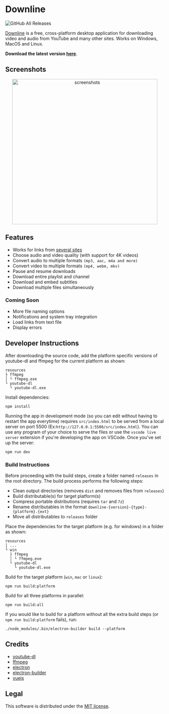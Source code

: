 # Downline
![GitHub All Releases](https://img.shields.io/github/downloads/jarbun/downline/total.svg)

[Downline](https://jarbun.github.io/downline/) is a free, cross-platform desktop application for downloading video and audio from YouTube and many other sites. Works on Windows, MacOS and Linux.

**Download the latest version [here](https://github.com/jarbun/downline/releases/latest)**.

## Screenshots
<p align="center">
  <img src="https://user-images.githubusercontent.com/23068820/52162513-f5db9a00-26fa-11e9-8cca-964d921f3bf3.png" alt="screenshots" width="460"/>
</p>

## Features
- Works for links from [several sites](https://rg3.github.io/youtube-dl/supportedsites.html)
- Choose audio and video quality (with support for 4K videos)
- Convert audio to multiple formats ```(mp3, aac, m4a and more)```
- Convert video to multiple formats ```(mp4, webm, mkv)```
- Pause and resume downloads
- Download entire playlist and channel
- Download and embed subtitles
- Download multiple files simultaneously

### Coming Soon
- More file naming options
- Notifications and system tray integration
- Load links from text file
- Display errors

## Developer Instructions
After downloading the source code, add the platform specific versions of youtube-dl and ffmpeg for the current platform as shown:
```
resources
├ ffmpeg
│ └ ffmpeg.exe
└ youtube-dl
  └ youtube-dl.exe
```
Install dependencies:
```
npm install
```
Running the app in development mode (so you can edit without having to restart the app everytime) requires `src/index.html` to be served from a local server on port 5500 (Ex:`http://127.0.0.1:5500/src/index.html`). You can use any program of your choice to serve the files or use the `vscode live server` extension if you're developing the app on VSCode. Once you've set up the server:
```
npm run dev
```

### Build Instructions
Before proceeding with the build steps, create a folder named `releases` in the root directory.
The build process performs the following steps:
- Clean output directories (removes `dist` and removes files from `releases`)
- Build distributable(s) for target platform(s)
- Compress portable distributions (requires `tar` and `7z`)
- Rename distributables in the format `downline-{version}-{type}-{platform}.{ext}`
- Move all distributables to `releases` folder

Place the dependencies for the target platform (e.g. for windows) in a folder as shown:
```
resources
│ ...
└ win
  ├ ffmpeg
  │ └ ffmpeg.exe
  └ youtube-dl
    └ youtube-dl.exe
```

Build for the target platform (`win`, `mac` or `linux`):
```
npm run build:platform
```
Build for all three platforms in parallel:
```
npm run build:all
```

If you would like to build for a platform without all the extra build steps (or `npm run build:platform` fails), run:
```
./node_modules/.bin/electron-builder build --platform
```

## Credits
- [youtube-dl](https://github.com/rg3/youtube-dl/)
- [ffmpeg](https://ffmpeg.org/)
- [electron](https://electronjs.org/)
- [electron-builder](https://www.electron.build/)
- [vuejs](https://vuejs.org/)

## Legal
This software is distributed under the [MIT license](https://github.com/jarbun/downline/blob/master/LICENSE).
